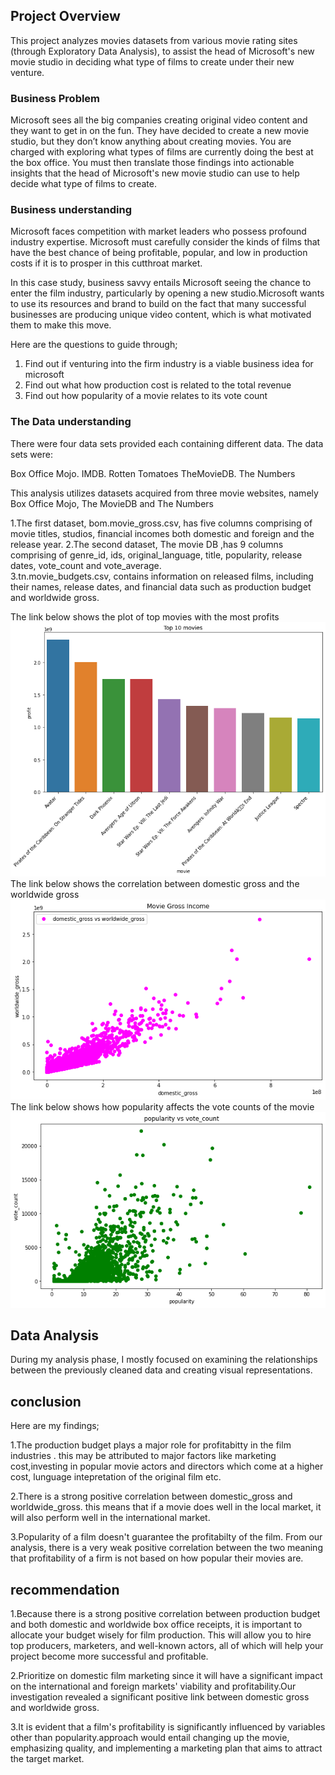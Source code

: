 ## Project Overview

This project analyzes movies datasets from various movie rating sites (through Exploratory Data Analysis), to assist the head of Microsoft's new movie studio  in deciding what type of films to create under their new venture.

### Business Problem

Microsoft sees all the big companies creating original video content and they want to get in on the fun. They have decided to create a new movie studio, but they don’t know anything about creating movies. You are charged with exploring what types of films are currently doing the best at the box office. You must then translate those findings into actionable insights that the head of Microsoft's new movie studio can use to help decide what type of films to create.

### Business understanding

Microsoft faces competition with market leaders who possess profound industry expertise.
Microsoft must carefully consider the kinds of films that have the best chance of being profitable, popular, and low in production costs if it is to prosper in this cutthroat market.

In this case study, business savvy entails Microsoft seeing the chance to enter the film industry, particularly by opening a new studio.Microsoft wants to use its resources and brand to build on the fact that many successful businesses are producing unique video content, which is what motivated them to make this move.


Here are the questions to guide through;

1. Find out if venturing into the firm industry is a viable business idea for microsoft
2. Find out what how production cost is related to the total revenue
3. Find out how popularity of a movie relates to its vote count

### The Data understanding

There were four data sets provided each containing different data. The data sets were:

Box Office Mojo.
IMDB.
Rotten Tomatoes
TheMovieDB.
The Numbers

This analysis utilizes datasets acquired from three movie websites, namely Box Office Mojo, The MovieDB and The Numbers

  1.The first dataset, bom.movie_gross.csv, has five columns comprising of movie titles, studios, financial incomes both domestic and foreign and the release year.
  2.The second dataset, The movie DB ,has 9 columns comprising of genre_id, ids, original_language, title, popularity, release dates, vote_count and vote_average.  
  3.tn.movie_budgets.csv, contains information on released films, including their names, release dates, and financial data such as production budget and worldwide gross. 

The link below shows the plot of top movies with the most profits
  ![alt text](image.png) 
The link below shows the correlation between domestic gross and the worldwide gross
![alt text](image-1.png)
The link below shows how popularity affects the vote counts of the movie
![alt text](image-2.png)


## Data Analysis
During my analysis phase, I mostly focused on examining the relationships between the previously cleaned data and creating visual representations.

## conclusion

Here are my findings;

  1.The production budget plays a major role for  profitabitty in the film industries . this may be attributed to major factors like marketing cost,investing in popular movie actors and directors  which come at a higher cost, lunguage intepretation of the original film etc.

  2.There is a strong positive correlation between domestic_gross and worldwide_gross. this means that if a movie does  well in the local market, it will also perform well in the international market.

  3.Popularity of a film doesn't guarantee the profitabilty of the film. From our analysis, there is a very weak positive correlation between the two meaning that profitability of a firm is not based on how popular their movies are.

## recommendation

1.Because there is a strong positive correlation between production budget and both domestic and worldwide box office receipts, it is important to allocate your budget wisely for film production. This will allow you to hire top producers, marketers, and well-known actors, all of which will help your project become more successful and profitable.

2.Prioritize on domestic film marketing since it will have a significant impact on the international and foreign markets' viability and profitability.Our investigation revealed a significant positive link between domestic gross and worldwide gross.

3.It is evident that a film's profitability is significantly influenced by variables other than popularity.approach would entail changing up the movie, emphasizing quality, and implementing a marketing plan that aims to attract the target market.
